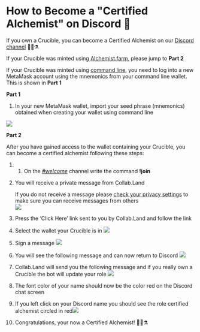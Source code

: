 # How to Become a "Certified Alchemist" on Discord 💬

If you own a Crucible, you can become a Certified Alchemist on our [Discord channel](how-to-become-a-certified-alchemist-on-discord.md) 🧙‍♂️⚗

If your Crucible was minted using [Alchemist.farm](https://alchemist.farm), please jump to **Part 2**

If your Crucible was minted using [command line](https://github.com/alchemistcoin/alchemist), you need to log into a new MetaMask account using the mnemonics from your command line wallet. This is shown in **Part 1**

**Part 1**

1. In your new MetaMask wallet, import your seed phrase \(mnemonics\) obtained when creating your wallet using command line

![](https://i.imgur.com/4RxfjZs.png)

**Part 2**

After you have gained access to the wallet containing your Crucible, you can become a certified alchemist following these steps:

1.  1. On the [_\#welcome_](http://discord.alchemist.wtf) channel write the command **!join**
   2. You will receive a private message from Collab.Land

      If you do not receive a message please [check your privacy settings](https://support.discord.com/hc/en-us/articles/217916488-Blocking-Privacy-Settings-) to make sure you can receive messages from others  
      ![](https://i.imgur.com/2UvO1ZL.png)

   3. Press the ‘Click Here’ link sent to you by Collab.Land and follow the link
   4. Select the wallet your Crucible is in ![](https://i.imgur.com/y4bXisJ.png)
   5. Sign a message ![](https://i.imgur.com/nF29cFo.png)
   6. You will see the following message and can now return to Discord ![](https://i.imgur.com/WVIelT9.png)
   7. Collab.Land will send you the following message and if you really own a Crucible the bot will update your role ![](https://i.imgur.com/1UMmipM.png)
   8. The font color of your name should now be the color red on the Discord chat screen
   9. If you left click on your Discord name you should see the role certified alchemist circled in red![](https://i.imgur.com/KTO91Q1.png)
   10. Congratulations, your now a Certified Alchemist! 🧙‍♂️⚗

